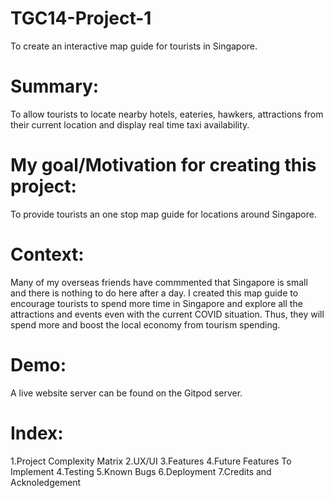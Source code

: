 # TGC14-Project-1
To create an interactive map guide for tourists in Singapore.

# Summary: 
To allow tourists to locate nearby hotels, eateries, hawkers, attractions from their current location and display real time taxi availability.

# My goal/Motivation for creating this project:
To provide tourists an one stop map guide for locations around Singapore.

# Context: 
Many of my overseas friends have commmented that Singapore is small and there is nothing to do here after a day. I created this map guide to encourage tourists to spend more time in Singapore and explore all the attractions and events even with the current COVID situation. Thus, they will spend more and boost the local economy from tourism spending.

# Demo: 
A live website server can be found on the Gitpod server.

# Index:
1.Project Complexity Matrix 
2.UX/UI
3.Features
4.Future Features To Implement
4.Testing
5.Known Bugs
6.Deployment
7.Credits and Acknoledgement



